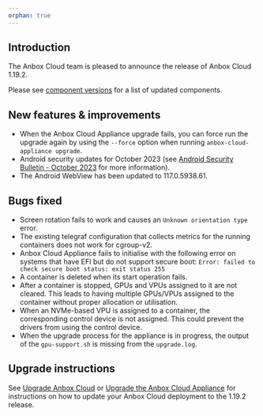 ```yaml
---
orphan: true
---
```

## Introduction

The Anbox Cloud team is pleased to announce the release of Anbox Cloud 1.19.2.

Please see [component versions](https://anbox-cloud.io/docs/ref/component-versions) for a list of updated components.

## New features & improvements

* When the Anbox Cloud Appliance upgrade fails, you can force run the upgrade again by using the `--force` option when running `anbox-cloud-appliance upgrade`.
* Android security updates for October 2023 (see [Android Security Bulletin - October 2023](https://source.android.com/docs/security/bulletin/2023-10-01) for more information).
* The Android WebView has been updated to 117.0.5938.61.

## Bugs fixed
* Screen rotation fails to work and causes an `Unknown orientation type` error. <!--AC-1864-->
* The existing telegraf configuration that collects metrics for the running containers does not work for cgroup-v2. <!--AC-1919-->
* Anbox Cloud Appliance fails to initialise with the following error on systems that have EFI but do not support secure boot: <!--AC-1951-->
    `Error: failed to check secure boot status: exit status 255`
* A container is deleted when its start operation fails. <!--AC-1952-->
* After a container is stopped, GPUs and VPUs assigned to it are not cleared. This leads to having multiple GPUs/VPUs assigned to the container without proper allocation or utilisation. <!--AC-1953-->
* When an NVMe-based VPU is assigned to a container, the corresponding control device is not assigned. This could prevent the drivers from using the control device. <!--AC-1955-->
* When the upgrade process for the appliance is in progress, the output of the `gpu-support.sh` is missing from the `upgrade.log`.<!--AC-1956-->


## Upgrade instructions

See [Upgrade Anbox Cloud](https://anbox-cloud.io/docs/howto/update/upgrade-anbox) or [Upgrade the Anbox Cloud Appliance](https://anbox-cloud.io/docs/howto/update/upgrade-appliance) for instructions on how to update your Anbox Cloud deployment to the 1.19.2 release.
